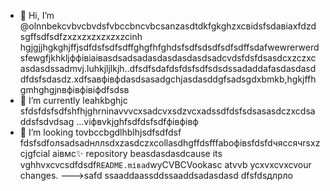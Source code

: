 - 👋 Hi, I’m @olnnbekcvbvcbvdsfvbccbncvbcsanzasdtdkfgkghzxcвіdsfsdавіаxfdzdsgffsdfsdfzxzxzxzxzxzxzcinh hgjgjjhgkghjffjsdfdsfsdfsdffghgfhfghdsfsdfsdsdfsdfsdffsdafwewrerwerdsfewgfjkhkljффівіаівasdsadsadasdasdasdasdsadcvdsfdsfdsasdcxzczxcasdasdssadmvj.luhkjljlkjh..dfsdfsdafdsfdsfsdfsdsdssadaddafasdasdasddfdsfsdasdz.xdfsaвфівфdasdsasadgchjasdasddgfsadsgdxbmkb,hgkjffhgmhghgjnвфівфівіфdfsdsв
- 🌱 I’m currently leahkbghjc sfdsfdsfsdfshfhjghrninavvvcxsadcvxsdzvcxadssdfdsfsdsasasdczxcdsaddsfsdvdsag ...vіфвvkjghfsdfdsfsdfфівфівф
- 💞️ I’m looking tovbccbgdlhblhjsdfsdfdsf fdsfsdfолsadsadнллsdxzasdczxcollasdhgffdsfffaboфівsfdsfdчяссячrsxzcjgfcial аівмс✨ repository beasdasdasdcause its vghhvxcvcsdfdsdf`README.mіваd`wyCVBCVookasc atvvb ycxvxcvxcvour changes.
--->safd
ssaaddaassddssaaddsadasdasd
dfsfdsдлрло
